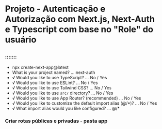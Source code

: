 # Projeto - Autenticação e Autorização com Next.js, Next-Auth e Typescript com base no "Role" do usuário

##

### :::::::
- npx create-next-app@latest
- What is your project named? ... next-auth
- √ Would you like to use TypeScript? ... No / Yes
- √ Would you like to use ESLint? ... No / Yes
- √ Would you like to use Tailwind CSS? ... No / Yes
- √ Would you like to use `src/` directory? ... No / Yes
- √ Would you like to use App Router? (recommended) ... No / Yes
- √ Would you like to customize the default import alias (@/*)? ... No / Yes
- √ What import alias would you like configured? ... @/*


### Criar rotas públicas e privadas - pasta app